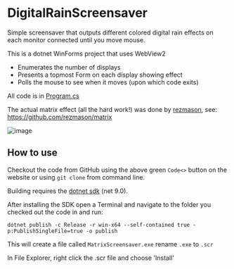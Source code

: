 # DigitalRainScreensaver

Simple screensaver that outputs different colored digital rain effects on each monitor connected until you move mouse.

This is a dotnet WinForms project that uses WebView2

- Enumerates the number of displays
- Presents a topmost Form on each display showing effect
- Polls the mouse to see when it moves (upon which code exits)

All code is in [Program.cs](./MatrixScreensaver/Program.cs)

The actual matrix effect (all the hard work!) was done by [rezmason](https://github.com/rezmason), see: https://github.com/rezmason/matrix

![image](https://github.com/user-attachments/assets/5db5981f-7205-42d1-afb7-0b3946d53e48)

## How to use

Checkout the code from GitHub using the above green `Code<>` button on the website or using `git clone` from command line.

Building requires the [dotnet sdk](https://dotnet.microsoft.com/en-us/download) (net 9.0).

After installing the SDK open a Terminal and navigate to the folder you checked out the code in and run:

```
dotnet publish -c Release -r win-x64 --self-contained true -p:PublishSingleFile=true -o publish
```

This will create a file called `MatrixScreensaver.exe` rename `.exe` to `.scr`

In File Explorer, right click the .scr file and choose 'Install'
